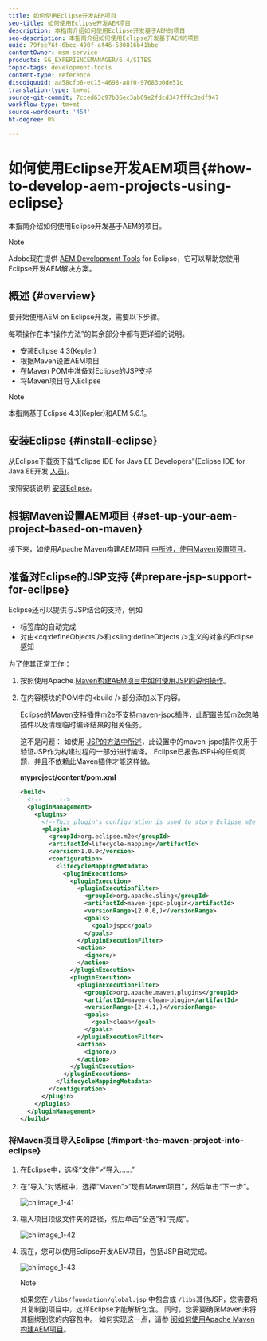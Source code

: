 ```yaml
---
title: 如何使用Eclipse开发AEM项目
seo-title: 如何使用Eclipse开发AEM项目
description: 本指南介绍如何使用Eclipse开发基于AEM的项目
seo-description: 本指南介绍如何使用Eclipse开发基于AEM的项目
uuid: 79fee76f-6bcc-498f-af46-530816b41bbe
contentOwner: msm-service
products: SG_EXPERIENCEMANAGER/6.4/SITES
topic-tags: development-tools
content-type: reference
discoiquuid: aa58cfb8-ec15-4698-a8f0-97683b0de51c
translation-type: tm+mt
source-git-commit: 7cced63c97b36ec3ab69e2fdcd347fffc3edf947
workflow-type: tm+mt
source-wordcount: '454'
ht-degree: 0%

---
```



# 如何使用Eclipse开发AEM项目{#how-to-develop-aem-projects-using-eclipse}

本指南介绍如何使用Eclipse开发基于AEM的项目。

>[!NOTE]
>
>Adobe现在提供 [AEM Development Tools](/help/sites-developing/aem-eclipse.md) for Eclipse，它可以帮助您使用Eclipse开发AEM解决方案。

## 概述 {#overview}

要开始使用AEM on Eclipse开发，需要以下步骤。

每项操作在本“操作方法”的其余部分中都有更详细的说明。

* 安装Eclipse 4.3(Kepler)
* 根据Maven设置AEM项目
* 在Maven POM中准备对Eclipse的JSP支持
* 将Maven项目导入Eclipse

>[!NOTE]
>
>本指南基于Eclipse 4.3(Kepler)和AEM 5.6.1。

## 安装Eclipse {#install-eclipse}

从Eclipse下载页下载“Eclipse IDE for Java EE Developers”(Eclipse IDE for Java EE开发 [人员)](https://www.eclipse.org/downloads/)。

按照安装说明 [安装Eclipse](https://wiki.eclipse.org/Eclipse/Installation)。

## 根据Maven设置AEM项目 {#set-up-your-aem-project-based-on-maven}

接下来，如使用Apache Maven构建AEM项目 [中所述，使用Maven设置项目](/help/sites-developing/ht-projects-maven.md)。

## 准备对Eclipse的JSP支持 {#prepare-jsp-support-for-eclipse}

Eclipse还可以提供与JSP结合的支持，例如

* 标签库的自动完成
* 对由&lt;cq:defineObjects />和&lt;sling:defineObjects />定义的对象的Eclipse感知

为了使其正常工作：

1. 按照使用Apache [Maven构建AEM项目](/help/sites-developing/ht-projects-maven.md#how-to-work-with-jsps)[中如何使用JSP的说明操作](/help/sites-developing/ht-projects-maven.md)。
1. 在内容模块的POM中的&lt;build />部分添加以下内容。

   Eclipse的Maven支持插件m2e不支持maven-jspc插件，此配置告知m2e忽略插件以及清理临时编译结果的相关任务。

   这不是问题： 如使用 [JSP的方法中所述](/help/sites-developing/ht-projects-maven.md#how-to-work-with-jsps)，此设置中的maven-jspc插件仅用于验证JSP作为构建过程的一部分进行编译。 Eclipse已报告JSP中的任何问题，并且不依赖此Maven插件才能这样做。

   **myproject/content/pom.xml**

   ```xml
   <build>
     <!-- ... -->
     <pluginManagement>
       <plugins>
         <!--This plugin's configuration is used to store Eclipse m2e settings only. It has no influence on the Maven build itself.-->
         <plugin>
           <groupId>org.eclipse.m2e</groupId>
           <artifactId>lifecycle-mapping</artifactId>
           <version>1.0.0</version>
           <configuration>
             <lifecycleMappingMetadata>
               <pluginExecutions>
                 <pluginExecution>
                   <pluginExecutionFilter>
                     <groupId>org.apache.sling</groupId>
                     <artifactId>maven-jspc-plugin</artifactId>
                     <versionRange>[2.0.6,)</versionRange>
                     <goals>
                       <goal>jspc</goal>
                     </goals>
                   </pluginExecutionFilter>
                   <action>
                     <ignore/>
                   </action>
                 </pluginExecution>
                 <pluginExecution>
                   <pluginExecutionFilter>
                     <groupId>org.apache.maven.plugins</groupId>
                     <artifactId>maven-clean-plugin</artifactId>
                     <versionRange>[2.4.1,)</versionRange>
                     <goals>
                       <goal>clean</goal>
                     </goals>
                   </pluginExecutionFilter>
                   <action>
                     <ignore/>
                   </action>
                 </pluginExecution>
               </pluginExecutions>
             </lifecycleMappingMetadata>
           </configuration>
         </plugin>
       </plugins>
     </pluginManagement>
   </build>
   ```

### 将Maven项目导入Eclipse {#import-the-maven-project-into-eclipse}

1. 在Eclipse中，选择“文件”>“导入……”
1. 在“导入”对话框中，选择“Maven”>“现有Maven项目”，然后单击“下一步”。

   ![chlimage_1-41](assets/chlimage_1-41.png)

1. 输入项目顶级文件夹的路径，然后单击“全选”和“完成”。

   ![chlimage_1-42](assets/chlimage_1-42.png)

1. 现在，您可以使用Eclipse开发AEM项目，包括JSP自动完成。

   ![chlimage_1-43](assets/chlimage_1-43.png)

   >[!NOTE]
   >
   >如果您在 `/libs/foundation/global.jsp` 中包含或 `/libs`其他JSP，您需要将其复制到项目中，这样Eclipse才能解析包含。 同时，您需要确保Maven未将其捆绑到您的内容包中。 如何实现这一点，请参 [阅如何使用Apache Maven构建AEM项目](/help/sites-developing/ht-projects-maven.md)。


